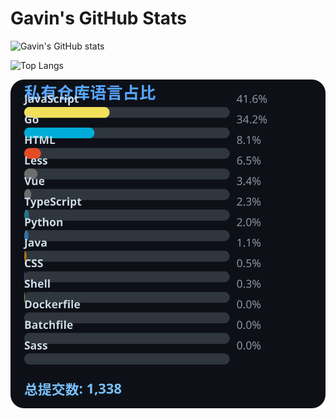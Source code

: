 # Gavin's GitHub Stats

![Gavin's GitHub stats](https://github-readme-stats.vercel.app/api?username=gavinhaydy&show_icons=true&theme=tokyonight)

![Top Langs](https://github-readme-stats.vercel.app/api/top-langs/?username=gavinhaydy&layout=compact)






































































































<!-- PRIVATE_STATS_START -->
![私有仓库统计](./.github/private-stats.svg)
<!-- PRIVATE_STATS_END -->





































































































